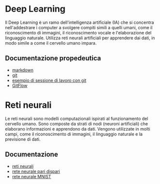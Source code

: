 # Deep Learning 

Il Deep Learning è un ramo dell'intelligenza artificiale (IA) che si concentra nell'addestrare i computer a svolgere compiti simili a quelli umani, come il riconoscimento di immagini, il riconoscimento vocale e l'elaborazione del linguaggio naturale. Utilizza reti neurali artificiali per apprendere dai dati, in modo simile a come il cervello umano impara.

## Documentazione propedeutica

- [markdown](./docs/git/markdown.md)
- [git](./docs/git/git.md)
- [esempio di sessione di lavoro con git](./docs/git/git-example.md)
- [GitFlow](./docs/git/GitFlow.md)

# Reti neurali

Le reti neurali sono modelli computazionali ispirati al funzionamento del cervello umano. Sono composte da strati di nodi (neuroni artificiali) che elaborano informazioni e apprendono da dati. Vengono utilizzate in molti campi, come il riconoscimento di immagini, il linguaggio naturale e la previsione di dati.

## Documentazione
- [reti neurali](./docs/reti%20neurali/reti_neurali.md)
- [rete neurale pari dispari](./neurale_paridispari.ipynb)
- [rete neurale MNIST](./Rete_mnist.ipynb)
